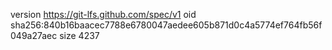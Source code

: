 version https://git-lfs.github.com/spec/v1
oid sha256:840b16baacec7788e6780047aedee605b871d0c4a5774ef764fb56f049a27aec
size 4237
